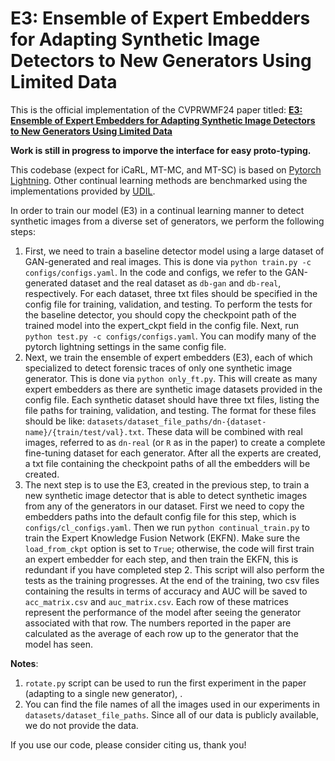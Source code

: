 # E3: Ensemble of Expert Embedders for Adapting Synthetic Image Detectors to New Generators Using Limited Data

This is the official implementation of the CVPRWMF24 paper titled: **[E3: Ensemble of Expert Embedders for Adapting Synthetic Image Detectors to New Generators Using Limited Data](https://arxiv.org/abs/2404.08814)**

**Work is still in progress to imporve the interface for easy proto-typing.**

This codebase (expect for iCaRL, MT-MC, and MT-SC) is based on [Pytorch Lightning](https://lightning.ai/docs/pytorch/.stable/). 
Other continual learning methods are benchmarked using the implementations
 provided by [UDIL](https://github.com/Wang-ML-Lab/unified-continual-learning).

In order to train our model (E3) in a continual learning manner to detect synthetic images from a diverse set of generators, we perform the following steps:

1.  First, we need to train a baseline detector model using a large dataset of GAN-generated and real images. This is done via `python train.py -c configs/configs.yaml`. In the code and configs, we refer to the GAN-generated dataset and the real dataset as `db-gan` and `db-real`, respectively. 
For each dataset, three txt files should be specified in the config file for training, validation, and testing. 
To perform the tests for the baseline detector, you should copy the checkpoint path of the trained model into the expert_ckpt field in the config file. Next, run `python test.py -c configs/configs.yaml`.
You can modify many of the pytorch lightning settings in the same config file.
2. Next, we train the ensemble of expert embedders (E3), each of which specialized to detect forensic traces of only one synthetic image generator.
This is done via `python only_ft.py`. This will create as many expert embedders as there are synthetic image datasets provided in the config file.
Each synthetic dataset should have three txt files, listing the file paths for training, validation, and testing. The format for these files should be like: 
`datasets/dataset_file_paths/dn-{dataset-name}/{train/test/val}.txt`. These data will be combined with real images, referred to as `dn-real` (or `R` as in the paper)
  to create 
a complete fine-tuning dataset for each generator. After all the experts are created, a txt file containing the checkpoint paths of all the embedders
 will be created.
 3. The next step is to use the E3, created in the previous step, to train a new synthetic image detector that is able to detect synthetic images from
 any of the generators in our dataset. First we need to copy the embedders paths into the default config file for this step, 
 which is `configs/cl_configs.yaml`. Then we run `python continual_train.py` to train the Expert Knowledge Fusion Network (EKFN). Make sure the `load_from_ckpt`
 option is set to `True`; otherwise, the code will first train an expert embedder for each step, and then train the EKFN, this is redundant if 
 you have completed step 2. This script will also perform the tests as the training progresses. At the end of the training, two csv files containing 
 the results in terms of accuracy and AUC will be saved to `acc_matrix.csv` and `auc_matrix.csv`. Each row of these matrices represent the performance
 of the model after seeing the generator associated with that row. The numbers reported in the paper are calculated as the average of each row
 up to the generator that the model has seen.
 

 **Notes**:

 1. `rotate.py` script can be used to run the first experiment in the paper (adapting to a single new generator), .
 2. You can find the file names of all the images used in our experiments in `datasets/dataset_file_paths`. Since all of our data is 
 publicly available, we do not provide the data.

 If you use our code, please consider citing us, thank you!
